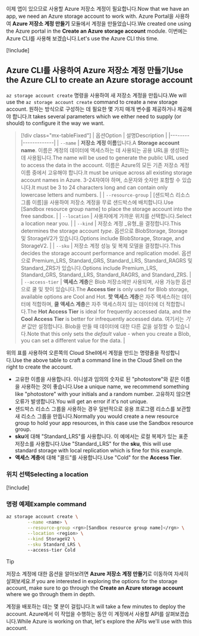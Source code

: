 <span data-ttu-id="b4281-101">이제 앱이 있으므로 사용할 Azure 저장소 계정이 필요합니다.</span><span class="sxs-lookup"><span data-stu-id="b4281-101">Now that we have an app, we need an Azure storage account to work with.</span></span> <span data-ttu-id="b4281-102">Azure Portal을 사용하여 **Azure 저장소 계정 만들기** 모듈에서 계정을 만들었습니다.</span><span class="sxs-lookup"><span data-stu-id="b4281-102">We created one using the Azure portal in the **Create an Azure storage account** module.</span></span> <span data-ttu-id="b4281-103">이번에는 Azure CLI를 사용해 보겠습니다.</span><span class="sxs-lookup"><span data-stu-id="b4281-103">Let's use the Azure CLI this time.</span></span>

<!-- Activate the sandbox -->
[!include[](../../../includes/azure-sandbox-activate.md)]

## <a name="use-the-azure-cli-to-create-an-azure-storage-account"></a><span data-ttu-id="b4281-104">Azure CLI를 사용하여 Azure 저장소 계정 만들기</span><span class="sxs-lookup"><span data-stu-id="b4281-104">Use the Azure CLI to create an Azure storage account</span></span>

<span data-ttu-id="b4281-105">`az storage account create` 명령을 사용하여 새 저장소 계정을 만듭니다.</span><span class="sxs-lookup"><span data-stu-id="b4281-105">We will use the `az storage account create` command to create a new storage account.</span></span> <span data-ttu-id="b4281-106">원하는 방식으로 구성하는 데 필요한 몇 가지 매개 변수를 제공하거나 제공해야 합니다.</span><span class="sxs-lookup"><span data-stu-id="b4281-106">It takes several parameters which we either need to supply (or should) to configure it the way we want.</span></span>

> [!div class="mx-tableFixed"]
> | <span data-ttu-id="b4281-107">옵션</span><span class="sxs-lookup"><span data-stu-id="b4281-107">Option</span></span> | <span data-ttu-id="b4281-108">설명</span><span class="sxs-lookup"><span data-stu-id="b4281-108">Description</span></span> |
> |--------|-------------|
> | `--name` | <span data-ttu-id="b4281-109">**저장소 계정 이름**입니다.</span><span class="sxs-lookup"><span data-stu-id="b4281-109">A **Storage account name**.</span></span> <span data-ttu-id="b4281-110">이름은 계정의 데이터에 액세스하는 데 사용되는 공용 URL을 생성하는 데 사용됩니다.</span><span class="sxs-lookup"><span data-stu-id="b4281-110">The name will be used to generate the public URL used to access the data in the account.</span></span> <span data-ttu-id="b4281-111">이름은 Azure의 모든 기존 저장소 계정 이름 중에서 고유해야 합니다.</span><span class="sxs-lookup"><span data-stu-id="b4281-111">It must be unique across all existing storage account names in Azure.</span></span> <span data-ttu-id="b4281-112">3-24자여야 하며, 소문자와 숫자만 포함할 수 있습니다.</span><span class="sxs-lookup"><span data-stu-id="b4281-112">It must be 3 to 24 characters long and can contain only lowercase letters and numbers.</span></span> |
> | `--resource-group` | <span data-ttu-id="b4281-113"><rgn>[샌드박스 리소스 그룹 이름]</rgn>을 사용하여 저장소 계정을 무료 샌드박스에 배치합니다.</span><span class="sxs-lookup"><span data-stu-id="b4281-113">Use <rgn>[Sandbox resource group name]</rgn> to place the storage account into the free sandbox.</span></span> |
> | `--location` | <span data-ttu-id="b4281-114">사용자에게 가까운 위치를 선택합니다.</span><span class="sxs-lookup"><span data-stu-id="b4281-114">Select a location near you.</span></span> |
> | `--kind` | <span data-ttu-id="b4281-115">저장소 계정 _유형_을 결정합니다.</span><span class="sxs-lookup"><span data-stu-id="b4281-115">This determines the storage account _type_.</span></span> <span data-ttu-id="b4281-116">옵션으로 BlobStorage, Storage 및 StorageV2가 있습니다.</span><span class="sxs-lookup"><span data-stu-id="b4281-116">Options include BlobStorage, Storage, and StorageV2.</span></span> |
> | `--sku` | <span data-ttu-id="b4281-117">저장소 계정 성능 및 복제 모델을 결정합니다.</span><span class="sxs-lookup"><span data-stu-id="b4281-117">This decides the storage account performance and replication model.</span></span> <span data-ttu-id="b4281-118">옵션으로 Premium_LRS, Standard_GRS, Standard_LRS, Standard_RAGRS 및 Standard_ZRS가 있습니다.</span><span class="sxs-lookup"><span data-stu-id="b4281-118">Options include Premium_LRS, Standard_GRS, Standard_LRS, Standard_RAGRS, and Standard_ZRS.</span></span> |
> | `--access-tier` | <span data-ttu-id="b4281-119">**액세스 계층**은 Blob 저장소에만 사용되며, 사용 가능한 옵션으로 쿨 및 핫이 있습니다.</span><span class="sxs-lookup"><span data-stu-id="b4281-119">The **Access tier** is only used for Blob storage, available options are Cool and Hot.</span></span> <span data-ttu-id="b4281-120">**핫 액세스 계층**은 자주 액세스하는 데이터에 적합하며, **쿨 액세스 계층**은 자주 액세스하지 않는 데이터에 더 적합합니다.</span><span class="sxs-lookup"><span data-stu-id="b4281-120">The **Hot Access Tier** is ideal for frequently accessed data, and the **Cool Access Tier** is better for infrequently accessed data.</span></span> <span data-ttu-id="b4281-121">여기서는 _기본_ 값만 설정합니다. Blob을 만들 때 데이터에 대한 다른 값을 설정할 수 있습니다.</span><span class="sxs-lookup"><span data-stu-id="b4281-121">Note that this only sets the _default_ value - when you create a Blob, you can set a different value for the data.</span></span> |
    
<span data-ttu-id="b4281-122">위의 표를 사용하여 오른쪽의 Cloud Shell에서 계정을 만드는 명령줄을 작성합니다.</span><span class="sxs-lookup"><span data-stu-id="b4281-122">Use the above table to craft a command line in the Cloud Shell on the right to create the account.</span></span>
- <span data-ttu-id="b4281-123">고유한 이름을 사용합니다. 이니셜과 임의의 숫자로 된 "photostore"와 같은 이름을 사용하는 것이 좋습니다.</span><span class="sxs-lookup"><span data-stu-id="b4281-123">Use a unique name, we recommend something like "photostore" with your initials and a random number.</span></span> <span data-ttu-id="b4281-124">고유하지 않으면 오류가 발생합니다.</span><span class="sxs-lookup"><span data-stu-id="b4281-124">You will get an error if it's not unique.</span></span>
- <span data-ttu-id="b4281-125">샌드박스 리소스 그룹을 사용하는 경우 일반적으로 응용 프로그램 리소스를 보관할 새 리소스 그룹을 만듭니다.</span><span class="sxs-lookup"><span data-stu-id="b4281-125">Normally you would create a new resource group to hold your app resources, in this case use the Sandbox resource group.</span></span>
- <span data-ttu-id="b4281-126">**sku**에 대해 "Standard_LRS"를 사용합니다. 이 예에서는 로컬 복제가 있는 표준 저장소를 사용합니다.</span><span class="sxs-lookup"><span data-stu-id="b4281-126">Use "Standard_LRS" for the **sku**, this will use standard storage with local replication which is fine for this example.</span></span>
- <span data-ttu-id="b4281-127">**액세스 계층**에 대해 "콜드"를 사용합니다.</span><span class="sxs-lookup"><span data-stu-id="b4281-127">Use "Cold" for the **Access Tier**.</span></span>

### <a name="selecting-a-location"></a><span data-ttu-id="b4281-128">위치 선택</span><span class="sxs-lookup"><span data-stu-id="b4281-128">Selecting a location</span></span>
<!-- Resource selection -->
[!include[](../../../includes/azure-sandbox-regions-first-mention-note.md)]

### <a name="example-command"></a><span data-ttu-id="b4281-129">명령 예제</span><span class="sxs-lookup"><span data-stu-id="b4281-129">Example command</span></span>

```bash
az storage account create \
        --name <name> \
        --resource-group <rgn>[Sandbox resource group name]</rgn> \
        --location <region> \
        --kind StorageV2 \
        --sku Standard_LRS \ 
        --access-tier Cold
```

> [!TIP]
> <span data-ttu-id="b4281-130">저장소 계정에 대한 옵션을 알아보려면 **Azure 저장소 계정 만들기**로 이동하여 자세히 살펴보세요.</span><span class="sxs-lookup"><span data-stu-id="b4281-130">If you are interested in exploring the options for the storage account, make sure to go through the **Create an Azure storage account** where we go through them in depth.</span></span>

<span data-ttu-id="b4281-131">계정을 배포하는 데는 몇 분이 걸립니다.</span><span class="sxs-lookup"><span data-stu-id="b4281-131">It will take a few minutes to deploy the account.</span></span> <span data-ttu-id="b4281-132">Azure에서 이 작업을 수행하는 동안 이 계정에서 사용할 API를 살펴보겠습니다.</span><span class="sxs-lookup"><span data-stu-id="b4281-132">While Azure is working on that, let's explore the APIs we'll use with this account.</span></span>